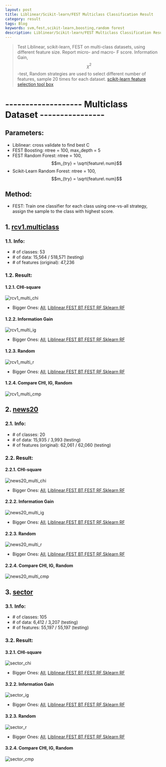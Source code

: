 ```yaml
---
layout: post
title: Liblinear/Scikit-learn/FEST Multiclass Classification Result
category: result
tags: Blog
keywords: svm,fest,scikit-learn,boosting,random forest
description: Liblinear/Scikit-learn/FEST Multiclass Classification Result
---
```


> Test Liblinear, scikit-learn, FEST on multi-class datasets, using different feature size. Report micro- and macro- F score.
> Information Gain, $$\chi^2$$-test, Random strategies are used to select different number of features, sample 20 times for each dataset. [scikit-learn feature selection tool box](http://scikit-learn.org/stable/modules/feature_selection.html) 

# ------------------- Multiclass Dataset ----------------

## Parameters:

* Liblinear: cross validate to find best C
* FEST Boosting: ntree = 100, max_depth = 5
* FEST Random Forest: ntree = 100, $$m_{try} = \sqrt{feature\ num}$$
* Scikit-Learn Random Forest: ntree = 100, $$m_{try} = \sqrt{feature\ num}$$

## Method:
* FEST: Train one classifier for each class using one-vs-all strategy, assign the sample to the class with highest score.

## 1. [rcv1.multiclass](http://www.csie.ntu.edu.tw/~cjlin/libsvmtools/datasets/multiclass.html#rcv1.multiclass)

### 1.1. Info:
* \# of classes: 53
* \# of data: 15,564 / 518,571 (testing)
* \# of features (original): 47,236

### 1.2. Result:

#### 1.2.1. CHI-square

![rcv1_multi_chi](http://7xk717.com1.z0.glb.clouddn.com/rcv1_multi_chi.png)

* Bigger Ones: [All](http://7xk717.com1.z0.glb.clouddn.com/rcv1_multi_chi_1.png), [Liblinear](http://7xk717.com1.z0.glb.clouddn.com/rcv1_multi_chi_2.png),[FEST BT](http://7xk717.com1.z0.glb.clouddn.com/rcv1_multi_chi_3.png),[FEST RF](http://7xk717.com1.z0.glb.clouddn.com/rcv1_multi_chi_4.png),[Sklearn RF](http://7xk717.com1.z0.glb.clouddn.com/rcv1_multi_chi_5.png)

#### 1.2.2. Information Gain

![rcv1_multi_ig](http://7xk717.com1.z0.glb.clouddn.com/rcv1_multi_ig.png)

* Bigger Ones: [All](http://7xk717.com1.z0.glb.clouddn.com/rcv1_multi_ig_1.png), [Liblinear](http://7xk717.com1.z0.glb.clouddn.com/rcv1_multi_ig_2.png),[FEST BT](http://7xk717.com1.z0.glb.clouddn.com/rcv1_multi_ig_3.png),[FEST RF](http://7xk717.com1.z0.glb.clouddn.com/rcv1_multi_ig_4.png),[Sklearn RF](http://7xk717.com1.z0.glb.clouddn.com/rcv1_multi_ig_5.png)

#### 1.2.3. Random

![rcv1_multi_r](http://7xk717.com1.z0.glb.clouddn.com/rcv1_multi_r.png)

* Bigger Ones: [All](http://7xk717.com1.z0.glb.clouddn.com/rcv1_multi_r_1.png), [Liblinear](http://7xk717.com1.z0.glb.clouddn.com/rcv1_multi_r_2.png),[FEST BT](http://7xk717.com1.z0.glb.clouddn.com/rcv1_multi_r_3.png),[FEST RF](http://7xk717.com1.z0.glb.clouddn.com/rcv1_multi_r_4.png),[Sklearn RF](http://7xk717.com1.z0.glb.clouddn.com/rcv1_multi_r_5.png)

#### 1.2.4. Compare CHI, IG, Random

![rcv1_multi_cmp](http://7xk717.com1.z0.glb.clouddn.com/rcv1_multi_cmp.png)


## 2. [news20](http://www.csie.ntu.edu.tw/~cjlin/libsvmtools/datasets/multiclass.html#news20)

### 2.1. Info:
* \# of classes: 20
* \# of data: 15,935 / 3,993 (testing)
* \# of features (original): 62,061 / 62,060 (testing)

### 2.2. Result:

#### 2.2.1. CHI-square

![news20_multi_chi](http://7xk717.com1.z0.glb.clouddn.com/news20_multi_chi.png)

* Bigger Ones: [All](http://7xk717.com1.z0.glb.clouddn.com/news20_multi_chi_1.png), [Liblinear](http://7xk717.com1.z0.glb.clouddn.com/news20_multi_chi_2.png),[FEST BT](http://7xk717.com1.z0.glb.clouddn.com/news20_multi_chi_3.png),[FEST RF](http://7xk717.com1.z0.glb.clouddn.com/news20_multi_chi_4.png),[Sklearn RF](http://7xk717.com1.z0.glb.clouddn.com/news20_multi_chi_5.png)

#### 2.2.2. Information Gain

![news20_multi_ig](http://7xk717.com1.z0.glb.clouddn.com/news20_multi_ig.png)

* Bigger Ones: [All](http://7xk717.com1.z0.glb.clouddn.com/news20_multi_ig_1.png), [Liblinear](http://7xk717.com1.z0.glb.clouddn.com/news20_multi_ig_2.png),[FEST BT](http://7xk717.com1.z0.glb.clouddn.com/news20_multi_ig_3.png),[FEST RF](http://7xk717.com1.z0.glb.clouddn.com/news20_multi_ig_4.png),[Sklearn RF](http://7xk717.com1.z0.glb.clouddn.com/news20_multi_ig_5.png)

#### 2.2.3. Random

![news20_multi_r](http://7xk717.com1.z0.glb.clouddn.com/news20_multi_r.png)

* Bigger Ones: [All](http://7xk717.com1.z0.glb.clouddn.com/news20_multi_r_1.png), [Liblinear](http://7xk717.com1.z0.glb.clouddn.com/news20_multi_r_2.png),[FEST BT](http://7xk717.com1.z0.glb.clouddn.com/news20_multi_r_3.png),[FEST RF](http://7xk717.com1.z0.glb.clouddn.com/news20_multi_r_4.png),[Sklearn RF](http://7xk717.com1.z0.glb.clouddn.com/news20_multi_r_5.png)

#### 2.2.4. Compare CHI, IG, Random

![news20_multi_cmp](http://7xk717.com1.z0.glb.clouddn.com/news20_multi_cmp.png)

## 3. [sector](http://www.csie.ntu.edu.tw/~cjlin/libsvmtools/datasets/multiclass.html#sector)

### 3.1. Info:
* \# of classes: 105
* \# of data: 6,412 / 3,207 (testing)
* \# of features: 55,197 / 55,197 (testing)

### 3.2. Result:

#### 3.2.1. CHI-square

![sector_chi](http://7xk717.com1.z0.glb.clouddn.com/sector_chi.png)

* Bigger Ones: [All](http://7xk717.com1.z0.glb.clouddn.com/sector_chi_1.png), [Liblinear](http://7xk717.com1.z0.glb.clouddn.com/sector_chi_2.png),[FEST BT](http://7xk717.com1.z0.glb.clouddn.com/sector_chi_3.png),[FEST RF](http://7xk717.com1.z0.glb.clouddn.com/sector_chi_4.png),[Sklearn RF](http://7xk717.com1.z0.glb.clouddn.com/sector_chi_5.png)

#### 3.2.2. Information Gain

![sector_ig](http://7xk717.com1.z0.glb.clouddn.com/sector_ig.png)

* Bigger Ones: [All](http://7xk717.com1.z0.glb.clouddn.com/sector_ig_1.png), [Liblinear](http://7xk717.com1.z0.glb.clouddn.com/sector_ig_2.png),[FEST BT](http://7xk717.com1.z0.glb.clouddn.com/sector_ig_3.png),[FEST RF](http://7xk717.com1.z0.glb.clouddn.com/sector_ig_4.png),[Sklearn RF](http://7xk717.com1.z0.glb.clouddn.com/sector_ig_5.png)

#### 3.2.3. Random

![sector_r](http://7xk717.com1.z0.glb.clouddn.com/sector_r.png)

* Bigger Ones: [All](http://7xk717.com1.z0.glb.clouddn.com/sector_r_1.png), [Liblinear](http://7xk717.com1.z0.glb.clouddn.com/sector_r_2.png),[FEST BT](http://7xk717.com1.z0.glb.clouddn.com/sector_r_3.png),[FEST RF](http://7xk717.com1.z0.glb.clouddn.com/sector_r_4.png),[Sklearn RF](http://7xk717.com1.z0.glb.clouddn.com/sector_r_5.png)

#### 3.2.4. Compare CHI, IG, Random

![sector_cmp](http://7xk717.com1.z0.glb.clouddn.com/sector_cmp.png)


